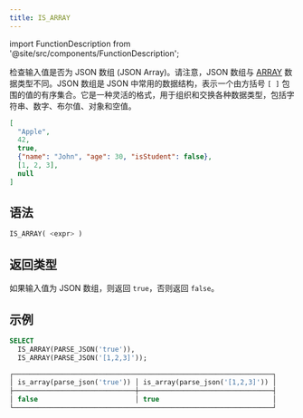 ```yaml
---
title: IS_ARRAY
---
```

import FunctionDescription from '@site/src/components/FunctionDescription';

<FunctionDescription description="引入或更新于：v1.2.368"/>

检查输入值是否为 JSON 数组 (JSON Array)。请注意，JSON 数组与 [ARRAY](../../../00-sql-reference/10-data-types/array.md) 数据类型不同。JSON 数组是 JSON 中常用的数据结构，表示一个由方括号 `[ ]` 包围的值的有序集合。它是一种灵活的格式，用于组织和交换各种数据类型，包括字符串、数字、布尔值、对象和空值。

```json title='JSON 数组示例：'
[
  "Apple",
  42,
  true,
  {"name": "John", "age": 30, "isStudent": false},
  [1, 2, 3],
  null
]
```

## 语法

```sql
IS_ARRAY( <expr> )
```

## 返回类型

如果输入值为 JSON 数组，则返回 `true`，否则返回 `false`。

## 示例

```sql
SELECT
  IS_ARRAY(PARSE_JSON('true')),
  IS_ARRAY(PARSE_JSON('[1,2,3]'));

┌────────────────────────────────────────────────────────────────┐
│ is_array(parse_json('true')) │ is_array(parse_json('[1,2,3]')) │
├──────────────────────────────┼─────────────────────────────────┤
│ false                        │ true                            │
└────────────────────────────────────────────────────────────────┘
```